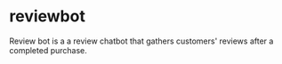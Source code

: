 # reviewbot
Review bot is a a review chatbot that gathers customers' reviews after a completed purchase.
